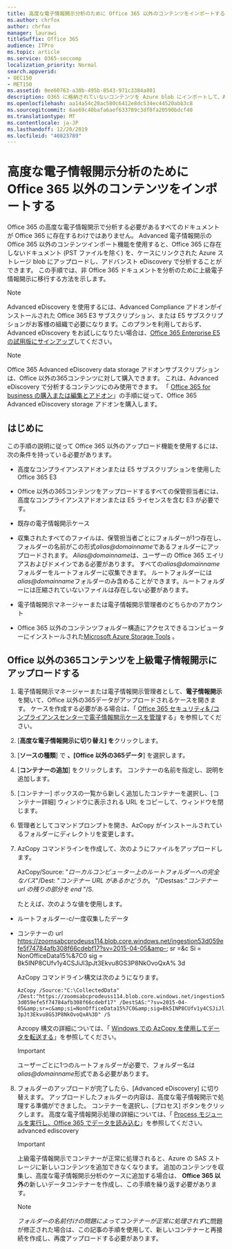 ```yaml
---
title: 高度な電子情報開示分析のために Office 365 以外のコンテンツをインポートする
ms.author: chrfox
author: chrfox
manager: laurawi
titleSuffix: Office 365
audience: ITPro
ms.topic: article
ms.service: O365-seccomp
localization_priority: Normal
search.appverid:
- OEC150
- MET150
ms.assetid: 0ee60763-a30b-495b-8543-971c3384a801
description: O365 に格納されていないコンテンツを Azure blob にインポートして、AeD で分析できるようにする手順
ms.openlocfilehash: aa14a54c20ac580c6412e8dc534ec44520abb3c8
ms.sourcegitcommit: 6ae69c40bafa6aef633789c3df0fa20590bdcf40
ms.translationtype: MT
ms.contentlocale: ja-JP
ms.lasthandoff: 12/20/2019
ms.locfileid: "40823789"
---
```

# <a name="import-non-office-365-content-for-advanced-ediscovery-analysis"></a>高度な電子情報開示分析のために Office 365 以外のコンテンツをインポートする

Office 365 の高度な電子情報開示で分析する必要があるすべてのドキュメントが Office 365 に存在するわけではありません。 Advanced 電子情報開示の Office 365 以外のコンテンツインポート機能を使用すると、Office 365 に存在しないドキュメント (PST ファイルを除く) を、ケースにリンクされた Azure ストレージ blob にアップロードし、アドバンスト eDiscovery で分析することができます。 この手順では、非 Office 365 ドキュメントを分析のために上級電子情報開示に移行する方法を示します。
  
> [!NOTE]
> Advanced eDiscovery を使用するには、Advanced Compliance アドオンがインストールされた Office 365 E3 サブスクリプション、または E5 サブスクリプションがお客様の組織で必要になります。このプランを利用しておらず、Advanced eDiscovery をお試しになりたい場合は、[Office 365 Enterprise E5 の試用版にサインアップ](https://go.microsoft.com/fwlink/p/?LinkID=698279)してください。 
  
> [!NOTE]
> Office 365 Advanced eDiscovery data storage アドオンサブスクリプションは、Office 以外の365コンテンツに対して購入できます。 これは、Advanced eDiscovery で分析するコンテンツにのみ使用できます。 「 [Office 365 for business の購入または編集とアドオン](https://support.office.com/article/Buy-or-edit-an-add-on-for-Office-365-for-business-4e7b57d6-b93b-457d-aecd-0ea58bff07a6)」の手順に従って、Office 365 Advanced eDiscovery storage アドオンを購入します。 
  
## <a name="before-you-begin"></a>はじめに

この手順の説明に従って Office 365 以外のアップロード機能を使用するには、次の条件を持っている必要があります。
  
- 高度なコンプライアンスアドオンまたは E5 サブスクリプションを使用した Office 365 E3
    
- Office 以外の365コンテンツをアップロードするすべての保管担当者には、高度なコンプライアンスアドオンまたは E5 ライセンスを含む E3 が必要です。
    
- 既存の電子情報開示ケース
    
- 収集されたすべてのファイルは、保管担当者ごとにフォルダーが1つ存在し、フォルダーの名前がこの形式*alias@domainname*であるフォルダーにアップロードされます。 *Alias@domainname*は、ユーザーの Office 365 エイリアスおよびドメインである必要があります。 すべての*alias@domainname*フォルダーをルートフォルダーに収集できます。 ルートフォルダーには*alias@domainname*フォルダーのみ含めることができます。ルートフォルダーには圧縮されていないファイルは存在しない必要があります。 
    
- 電子情報開示マネージャーまたは電子情報開示管理者のどちらかのアカウント
    
- Office 365 以外のコンテンツフォルダー構造にアクセスできるコンピューターにインストールされた[Microsoft Azure Storage Tools](https://aka.ms/downloadazcopy) 。 
    
## <a name="upload-non-office-365-content-into-advanced-ediscovery"></a>Office 以外の365コンテンツを上級電子情報開示にアップロードする


1. 電子情報開示マネージャーまたは電子情報開示管理者として、**電子情報開示**を開いて、Office 以外の365データがアップロードされるケースを開きます。 ケースを作成する必要がある場合は、「 [Office 365 セキュリティ&amp; /コンプライアンスセンターで電子情報開示ケースを管理](ediscovery-cases.md)する」を参照してください。
    
2. [**高度な電子情報開示に切り替え] を**クリックします。
    
3. [**ソースの種類**] で **、[Office 以外の365データ**] を選択します。
    
4. [**コンテナーの追加**] をクリックします。 コンテナーの名前を指定し、説明を追加します。
    
5. [コンテナー] ボックスの一覧から新しく追加したコンテナーを選択し、[コンテナー詳細] ウィンドウに表示される URL をコピーして、ウィンドウを閉じます。
    
6. 管理者としてコマンドプロンプトを開き、AzCopy がインストールされているフォルダーにディレクトリを変更します。
    
7. AzCopy コマンドラインを作成して、次のようにファイルをアップロードします。
    
    AzCopy/Source: "*ローカルコンピューター上のルートフォルダーへの完全なパス*"/Dest: "*コンテナー URL があるかどうか*。  "/Destsas:"*コンテナー url の残りの部分を end* "/S. 
    
    たとえば、次のような値を使用します。 
    
  - ルートフォルダー-c/一度収集したデータ 
    
  - コンテナーの url https://zoomsabcprodeuss114.blob.core.windows.net/ingestion53d059efe5f74784afb308f66cdebf17?sv=2015-04-05&amp-; sr =&amp;c Si = NonOfficeData15%&amp;7C0 sig = Bk5INP8CUfv1y4CSJiJl3pJt3Ekvu8GS3P8NkOvoQxA% 3d
    
    AzCopy コマンドライン構文は次のようになります。
    
     `AzCopy /Source:"C:\CollectedData" /Dest:"https://zoomsabcprodeuss114.blob.core.windows.net/ingestion53d059efe5f74784afb308f66cdebf17" /DestSAS:"?sv=2015-04-05&amp;sr=c&amp;si=NonOfficeData15%7C0&amp;sig=Bk5INP8CUfv1y4CSJiJl3pJt3Ekvu8GS3P8NkOvoQxA%3D" /S`
    
    Azcopy 構文の詳細については、「 [Windows での AzCopy を使用してデータを転送する](https://docs.microsoft.com/azure/storage/common/storage-use-azcopy)」を参照してください。 
    
    > [!IMPORTANT]
    > ユーザーごとに1つのルートフォルダーが必要で、フォルダー名は*alias@domainname*形式である必要があります。 
  
8. フォルダーのアップロードが完了したら、[Advanced eDiscovery] に切り替えます。 アップロードしたフォルダーの内容は、高度な電子情報開示で処理する準備ができました。 コンテナーを選択し、[プロセス] ボタンをクリックします。 高度な電子情報開示処理の詳細については、「 [Process モジュールを実行し、Office 365 でデータを読み込む](run-the-process-module-and-load-data-in-advanced-ediscovery.md)」を参照してください。 advanced ediscovery
    
    > [!IMPORTANT]
    > 上級電子情報開示でコンテナーが正常に処理されると、Azure の SAS ストレージに新しいコンテンツを追加できなくなります。 追加のコンテンツを収集し、高度な電子情報開示分析のケースに追加する場合は、 **Office 365 以外**の新しいデータコンテナーを作成し、この手順を繰り返す必要があります。 
  
    > [!NOTE]
    > *フォルダーの名前付けの問題によってコンテナーが正常に処理されず*に問題が修正された場合は、この記事の手順を使用して、新しいコンテナーと再接続を作成し、再度アップロードする必要があります。